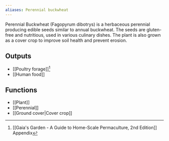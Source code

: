 ```yaml
---
aliases: Perennial buckwheat
---
```

Perennial Buckwheat (Fagopyrum dibotrys) is a herbaceous perennial producing edible seeds similar to annual buckwheat. The seeds are gluten-free and nutritious, used in various culinary dishes. The plant is also grown as a cover crop to improve soil health and prevent erosion.
## Outputs
- [[Poultry forage]][^1]
- [[Human food]]

## Functions
- [[Plant]]
- [[Perennial]]
- [[Ground cover|Cover crop]]

[^1]: [[Gaia's Garden - A Guide to Home-Scale Permaculture, 2nd Edition]] Appendix

